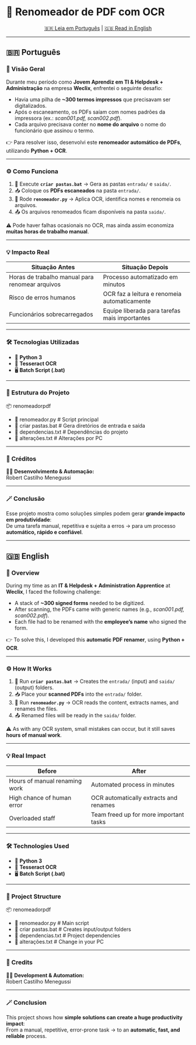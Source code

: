 # 📑 Renomeador de PDF com OCR  

<p align="center">
  <a href="#português">🇧🇷 Leia em Português</a> |
  <a href="#english">🇬🇧 Read in English</a>
</p>

---

## <a name="português"></a> 🇧🇷 Português  

### 🚀 Visão Geral  
Durante meu período como **Jovem Aprendiz em TI & Helpdesk + Administração** na empresa **Weclix**, enfrentei o seguinte desafio:  

- Havia uma pilha de **~300 termos impressos** que precisavam ser digitalizados.  
- Após o escaneamento, os PDFs saíam com nomes padrões da impressora (ex.: *scan001.pdf, scan002.pdf*).  
- Cada arquivo precisava conter no **nome do arquivo** o nome do funcionário que assinou o termo.  

👉 Para resolver isso, desenvolvi este **renomeador automático de PDFs**, utilizando **Python + OCR**.  

---

### ⚙️ Como Funciona  

1. 📂 Execute **`criar pastas.bat`** → Gera as pastas `entrada/` e `saida/`.  
2. 📥 Coloque os **PDFs escaneados** na pasta `entrada/`.  
3. 🧠 Rode **`renomeador.py`** → Aplica OCR, identifica nomes e renomeia os arquivos.  
4. 📤 Os arquivos renomeados ficam disponíveis na pasta `saida/`.  

⚠️ Pode haver falhas ocasionais no OCR, mas ainda assim economiza **muitas horas de trabalho manual**.  

---

### 💡 Impacto Real  

| Situação Antes | Situação Depois |
|----------------|-----------------|
| Horas de trabalho manual para renomear arquivos | Processo automatizado em minutos |
| Risco de erros humanos | OCR faz a leitura e renomeia automaticamente |
| Funcionários sobrecarregados | Equipe liberada para tarefas mais importantes |

---

### 🛠️ Tecnologias Utilizadas  

- 🐍 **Python 3**  
- 🔎 **Tesseract OCR**  
- 🖥️ **Batch Script (.bat)**  

---

### 📂 Estrutura do Projeto  

📦 renomeadorpdf
- 📜 renomeador.py # Script principal
- 📜 criar pastas.bat # Gera diretórios de entrada e saída
- 📜 dependencias.txt # Dependências do projeto
- 📜 alterações.txt # Alterações por PC


---

### 🤝 Créditos  

👨‍💻 **Desenvolvimento & Automação:**  
Robert Castilho Menegussi  

---

### 🪄 Conclusão  

Esse projeto mostra como soluções simples podem gerar **grande impacto em produtividade**:  
De uma tarefa manual, repetitiva e sujeita a erros → para um processo **automático, rápido e confiável**.  

---

## <a name="english"></a> 🇬🇧 English  

### 🚀 Overview  
During my time as an **IT & Helpdesk + Administration Apprentice** at **Weclix**, I faced the following challenge:  

- A stack of **~300 signed forms** needed to be digitized.  
- After scanning, the PDFs came with generic names (e.g., *scan001.pdf, scan002.pdf*).  
- Each file had to be renamed with the **employee’s name** who signed the form.  

👉 To solve this, I developed this **automatic PDF renamer**, using **Python + OCR**.  

---

### ⚙️ How It Works  

1. 📂 Run **`criar pastas.bat`** → Creates the `entrada/` (input) and `saida/` (output) folders.  
2. 📥 Place your **scanned PDFs** into the `entrada/` folder.  
3. 🧠 Run **`renomeador.py`** → OCR reads the content, extracts names, and renames the files.  
4. 📤 Renamed files will be ready in the `saida/` folder.  

⚠️ As with any OCR system, small mistakes can occur, but it still saves **hours of manual work**.  

---

### 💡 Real Impact  

| Before | After |
|--------|-------|
| Hours of manual renaming work | Automated process in minutes |
| High chance of human error | OCR automatically extracts and renames |
| Overloaded staff | Team freed up for more important tasks |

---

### 🛠️ Technologies Used  

- 🐍 **Python 3**  
- 🔎 **Tesseract OCR**  
- 🖥️ **Batch Script (.bat)**  

---

### 📂 Project Structure  

📦 renomeadorpdf
- 📜 renomeador.py # Main script
- 📜 criar pastas.bat # Creates input/output folders
- 📜 dependencias.txt # Project dependencies
- 📜 alterações.txt # Change in your PC


---

### 🤝 Credits  

👨‍💻 **Development & Automation:**  
Robert Castilho Menegussi  

---

### 🪄 Conclusion  

This project shows how **simple solutions can create a huge productivity impact**:  
From a manual, repetitive, error-prone task → to an **automatic, fast, and reliable** process.  

